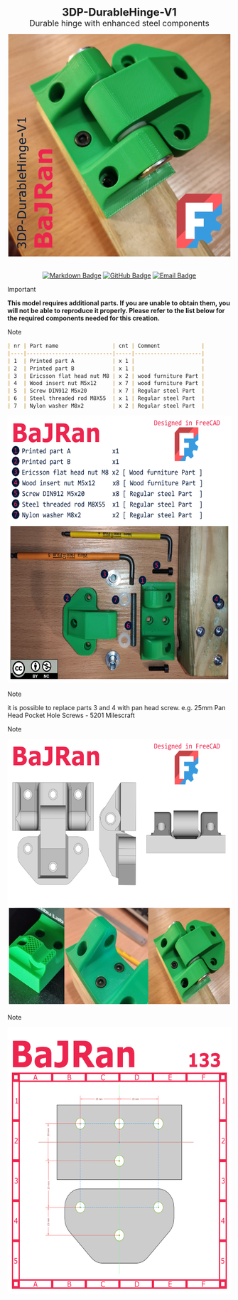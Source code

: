 <!-- Begin README -->


<p align="center">
    <font size="5"><b>3DP-DurableHinge-V1</b></font><br>
    <font size="4">Durable hinge with enhanced steel components</font>
</p>

<div align="center">
    <img src="Flyer.png" width="500" height="500"/>
</div>
<br>
<p align="center">
    <a href="https://daringfireball.net/projects/markdown/"><img src="https://img.shields.io/badge/Markdown-1.0.1-000000?style=for-the-badge&logo=markdown" alt="Markdown Badge" /></a>
    <a href="https://github.com/bajraan"><img src="https://img.shields.io/badge/github-follow_me-181717?style=for-the-badge&logo=github&color=181717" alt="GitHub Badge" /></a>
    <a href="mailto:bajran1616@gmail.com"><img src="https://img.shields.io/badge/gmail-contact_me-EA4335?style=for-the-badge&logo=gmail" alt="Email Badge" /></a>
    <br>
</p>

> [!IMPORTANT]
>**This model requires additional parts. If you are unable to obtain them, you will not be able to reproduce it properly. Please refer to the list below for the required components needed for this creation.**

> [!NOTE]
>```markdown
>| nr | Part name                 | cnt | Comment             |
>|----|---------------------------|-----|---------------------|
>| 1  | Printed part A            | x 1 |                     |
>| 2  | Printed part B            | x 1 |                     |
>| 3  | Ericsson flat head nut M8 | x 2 | wood furniture Part |
>| 4  | Wood insert nut M5x12     | x 7 | wood furniture Part |
>| 5  | Screw DIN912 M5x20        | x 7 | Regular steel Part  |
>| 6  | Steel threaded rod M8X55  | x 1 | Regular steel Part  |
>| 7  | Nylon washer M8x2         | x 2 | Regular steel Part  |
>```
> <div align="center">
>     <img src="05_Inkscape\Page_01.png" width="600" height="600"/>
> </div>

> [!NOTE]
> it is possible to replace parts 3 and 4 with pan head screw.
> e.g. 25mm Pan Head Pocket Hole Screws - 5201 Milescraft

> [!NOTE]
> <div align="center">
>     <img src="05_Inkscape\Page_02.png" width="600" height="600"/>
> </div>

> [!NOTE]
> <div align="center">
>     <img src="05_Inkscape\Page_03.png" width="600" height="600"/>
> </div>

<!-- End README -->